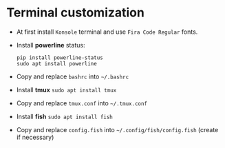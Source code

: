 # Terminal customization

- At first install `Konsole` terminal and use `Fira Code Regular` fonts.
- Install **powerline** status:
  
  ```
  pip install powerline-status
  sudo apt install powerline
  ```
 - Copy and replace `bashrc` into `~/.bashrc`
 - Install **tmux** `sudo apt install tmux`
 - Copy and replace `tmux.conf` into `~/.tmux.conf`
 - Install **fish** `sudo apt install fish`
 - Copy and replace `config.fish` into `~/.config/fish/config.fish` (create if necessary)
